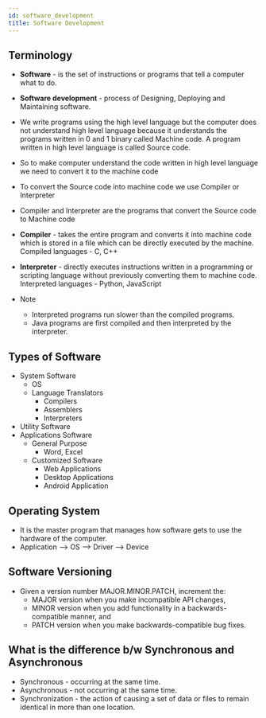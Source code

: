 ```yaml
---
id: software_development
title: Software Development
---
```


## Terminology

- **Software** - is the set of instructions or programs that tell a computer what to do.

- **Software development** - process of Designing, Deploying and Maintaining software.

- We write programs using the high level language but the computer does not understand high level language because it understands the programs written in 0 and 1 binary called Machine code. A program written in high level language is called Source code.

- So to make computer understand the code written in high level language we need to convert it to the machine code

- To convert the Source code into machine code we use Compiler or Interpreter

- Compiler and Interpreter are the programs that convert the Source code to Machine code

- **Compiler** - takes the entire program and converts it into machine code which is stored in a file which can be directly executed by the machine. Compiled languages - C, C++

- **Interpreter** - directly executes instructions written in a programming or scripting language without previously converting them to machine code. Interpreted languages - Python, JavaScript

- Note
  - Interpreted programs run slower than the compiled programs.
  - Java programs are first compiled and then interpreted by the interpreter.

## Types of Software

- System Software
  - OS
  - Language Translators
    - Compilers
    - Assemblers
    - Interpreters
- Utility Software
- Applications Software
  - General Purpose
    - Word, Excel
  - Customized Software
    - Web Applications
    - Desktop Applications
    - Android Application

## Operating System

- It is the master program that manages how software gets to use the hardware of the computer.
- Application --> OS --> Driver --> Device

## Software Versioning

- Given a version number MAJOR.MINOR.PATCH, increment the:
  - MAJOR version when you make incompatible API changes,
  - MINOR version when you add functionality in a backwards-compatible manner, and
  - PATCH version when you make backwards-compatible bug fixes.

## What is the difference b/w Synchronous and Asynchronous

- Synchronous - occurring at the same time.
- Asynchronous - not occurring at the same time.
- Synchronization - the action of causing a set of data or files to remain identical in more than one location.
